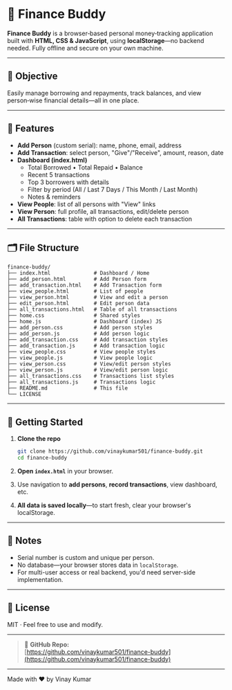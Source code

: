 # 💸 Finance Buddy

**Finance Buddy** is a browser‑based personal money‑tracking application built with **HTML, CSS & JavaScript**, using **localStorage**—no backend needed. Fully offline and secure on your own machine.

---

## 🎯 Objective

Easily manage borrowing and repayments, track balances, and view person‑wise financial details—all in one place.

---

## 🔧 Features

- **Add Person** (custom serial): name, phone, email, address  
- **Add Transaction**: select person, "Give"/"Receive", amount, reason, date  
- **Dashboard (index.html)**  
  - Total Borrowed • Total Repaid • Balance  
  - Recent 5 transactions  
  - Top 3 borrowers with details  
  - Filter by period (All / Last 7 Days / This Month / Last Month)  
  - Notes & reminders  
- **View People**: list of all persons with "View" links  
- **View Person**: full profile, all transactions, edit/delete person  
- **All Transactions**: table with option to delete each transaction  

---

## 🗂 File Structure

```
finance-buddy/
├── index.html              # Dashboard / Home
├── add_person.html         # Add Person form
├── add_transaction.html    # Add Transaction form
├── view_people.html        # List of people
├── view_person.html        # View and edit a person
├── edit_person.html        # Edit person data
├── all_transactions.html   # Table of all transactions
├── home.css                # Shared styles
├── home.js                 # Dashboard (index) JS
├── add_person.css          # Add person styles
├── add_person.js           # Add person logic
├── add_transaction.css     # Add transaction styles
├── add_transaction.js      # Add transaction logic
├── view_people.css         # View people styles
├── view_people.js          # View people logic
├── view_person.css         # View/edit person styles
├── view_person.js          # View/edit person logic
├── all_transactions.css    # Transactions list styles
├── all_transactions.js     # Transactions logic
├── README.md               # This file
└── LICENSE
```

---

## 🚀 Getting Started

1. **Clone the repo**  
   ```bash
   git clone https://github.com/vinaykumar501/finance-buddy.git
   cd finance-buddy
   ```

2. **Open `index.html`** in your browser.

3. Use navigation to **add persons**, **record transactions**, view dashboard, etc.

4. **All data is saved locally**—to start fresh, clear your browser's localStorage.

---

## 📌 Notes

- Serial number is custom and unique per person.
- No database—your browser stores data in `localStorage`.
- For multi-user access or real backend, you'd need server-side implementation.

---

## 📄 License

MIT · Feel free to use and modify.

---

> 🔗 **GitHub Repo:**  
> [https://github.com/vinaykumar501/finance-buddy](https://github.com/vinaykumar501/finance-buddy)

---

Made with ❤️ by Vinay Kumar

